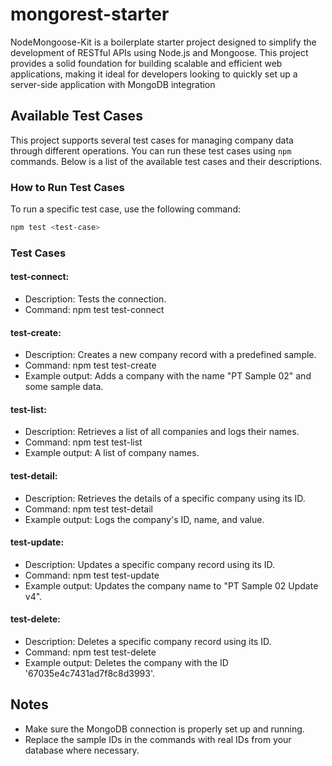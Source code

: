 # mongorest-starter
NodeMongoose-Kit is a boilerplate starter project designed to simplify the development of RESTful APIs using Node.js and Mongoose. This project provides a solid foundation for building scalable and efficient web applications, making it ideal for developers looking to quickly set up a server-side application with MongoDB integration

## Available Test Cases

This project supports several test cases for managing company data through different operations. You can run these test cases using `npm` commands. Below is a list of the available test cases and their descriptions.

### How to Run Test Cases

To run a specific test case, use the following command:

```bash
npm test <test-case>
```

### Test Cases

#### test-connect:
 - Description: Tests the connection.
 - Command: npm test test-connect

#### test-create:
 - Description: Creates a new company record with a predefined sample.
 - Command: npm test test-create
 - Example output: Adds a company with the name "PT Sample 02" and some sample data.

#### test-list:
 - Description: Retrieves a list of all companies and logs their names.
 - Command: npm test test-list
 - Example output: A list of company names.

#### test-detail:
 - Description: Retrieves the details of a specific company using its ID.
 - Command: npm test test-detail
 - Example output: Logs the company's ID, name, and value.

#### test-update:
 - Description: Updates a specific company record using its ID.
 - Command: npm test test-update
 - Example output: Updates the company name to "PT Sample 02 Update v4".

#### test-delete:
 - Description: Deletes a specific company record using its ID.
 - Command: npm test test-delete
 - Example output: Deletes the company with the ID '67035e4c7431ad7f8c8d3993'.

## Notes
 - Make sure the MongoDB connection is properly set up and running.
 - Replace the sample IDs in the commands with real IDs from your database where necessary.